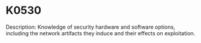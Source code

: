 # K0530
Description: Knowledge of security hardware and software options, including the network artifacts they induce and their effects on exploitation.
